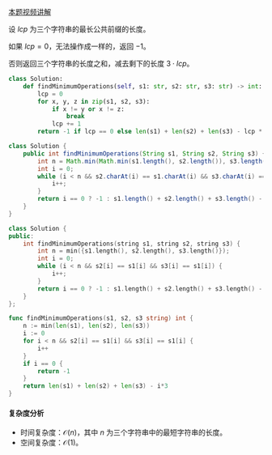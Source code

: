 [本题视频讲解](https://www.bilibili.com/video/BV1pC4y1j7Pw/)

设 $\textit{lcp}$ 为三个字符串的最长公共前缀的长度。

如果 $\textit{lcp}=0$，无法操作成一样的，返回 $-1$。

否则返回三个字符串的长度之和，减去剩下的长度 $3\cdot \textit{lcp}$。

```py [sol-Python3]
class Solution:
    def findMinimumOperations(self, s1: str, s2: str, s3: str) -> int:
        lcp = 0
        for x, y, z in zip(s1, s2, s3):
            if x != y or x != z:
                break
            lcp += 1
        return -1 if lcp == 0 else len(s1) + len(s2) + len(s3) - lcp * 3
```

```java [sol-Java]
class Solution {
    public int findMinimumOperations(String s1, String s2, String s3) {
        int n = Math.min(Math.min(s1.length(), s2.length()), s3.length());
        int i = 0;
        while (i < n && s2.charAt(i) == s1.charAt(i) && s3.charAt(i) == s1.charAt(i)) {
            i++;
        }
        return i == 0 ? -1 : s1.length() + s2.length() + s3.length() - i * 3;
    }
}
```

```cpp [sol-C++]
class Solution {
public:
    int findMinimumOperations(string s1, string s2, string s3) {
        int n = min({s1.length(), s2.length(), s3.length()});
        int i = 0;
        while (i < n && s2[i] == s1[i] && s3[i] == s1[i]) {
            i++;
        }
        return i == 0 ? -1 : s1.length() + s2.length() + s3.length() - i * 3;
    }
};
```

```go [sol-Go]
func findMinimumOperations(s1, s2, s3 string) int {
	n := min(len(s1), len(s2), len(s3))
	i := 0
	for i < n && s2[i] == s1[i] && s3[i] == s1[i] {
		i++
	}
	if i == 0 {
		return -1
	}
	return len(s1) + len(s2) + len(s3) - i*3
}
```

#### 复杂度分析

- 时间复杂度：$\mathcal{O}(n)$，其中 $n$ 为三个字符串中的最短字符串的长度。
- 空间复杂度：$\mathcal{O}(1)$。
